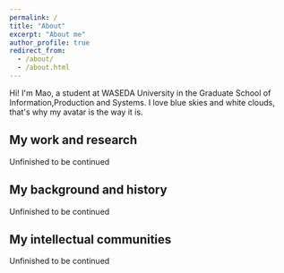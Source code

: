 ```yaml
---
permalink: /
title: "About"
excerpt: "About me"
author_profile: true
redirect_from: 
  - /about/
  - /about.html
---
```


Hi! I'm Mao, a student at WASEDA University in the Graduate School of Information,Production and Systems. I love blue skies and white clouds, that's why my avatar is the way it is.

## My work and research
Unfinished to be continued

## My background and history
Unfinished to be continued

## My intellectual communities
Unfinished to be continued
